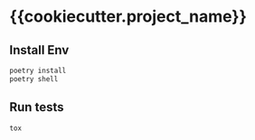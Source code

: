 # {{cookiecutter.project_name}}
## Install Env
```bash
poetry install
poetry shell
```

## Run tests
`tox`
